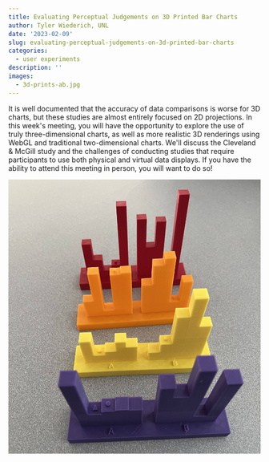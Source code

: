 ```yaml
---
title: Evaluating Perceptual Judgements on 3D Printed Bar Charts
author: Tyler Wiederich, UNL
date: '2023-02-09'
slug: evaluating-perceptual-judgements-on-3d-printed-bar-charts
categories:
  - user experiments
description: ''
images:
  - 3d-prints-ab.jpg
---
```




It is well documented that the accuracy of data comparisons is worse for 3D charts, but these studies are almost entirely focused on 2D projections. In this week's meeting, you will have the opportunity to explore the use of truly three-dimensional charts, as well as more realistic 3D renderings using WebGL and traditional two-dimensional charts. We'll discuss the Cleveland & McGill study and the challenges of conducting studies that require participants to use both physical and virtual data displays. If you have the ability to attend this meeting in person, you will want to do so!

![](3d-prints-ab.jpg)